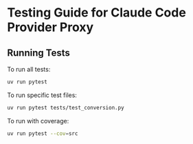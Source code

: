 # Testing Guide for Claude Code Provider Proxy

## Running Tests

To run all tests:

```bash
uv run pytest
```

To run specific test files:

```bash
uv run pytest tests/test_conversion.py
```

To run with coverage:

```bash
uv run pytest --cov=src
```
